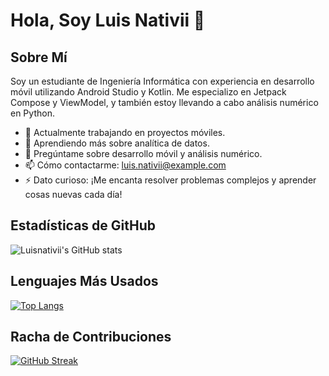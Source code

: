 # Hola, Soy Luis Nativii 👋

## Sobre Mí

Soy un estudiante de Ingeniería Informática con experiencia en desarrollo móvil utilizando Android Studio y Kotlin. Me especializo en Jetpack Compose y ViewModel, y también estoy llevando a cabo análisis numérico en Python.

- 🔭 Actualmente trabajando en proyectos móviles.
- 🌱 Aprendiendo más sobre analítica de datos.
- 💬 Pregúntame sobre desarrollo móvil y análisis numérico.
- 📫 Cómo contactarme: luis.nativii@example.com
- ⚡ Dato curioso: ¡Me encanta resolver problemas complejos y aprender cosas nuevas cada día!

## Estadísticas de GitHub

![Luisnativii's GitHub stats](https://github-readme-stats.vercel.app/api?username=Luisnativii&show_icons=true&theme=radical)

## Lenguajes Más Usados

[![Top Langs](https://github-readme-stats.vercel.app/api/top-langs/?username=Luisnativii&layout=compact)](https://github.com/anuraghazra/github-readme-stats)

## Racha de Contribuciones

[![GitHub Streak](https://streak-stats.demolab.com/?user=Luisnativii&theme=radical)](https://git.io/streak-stats)

